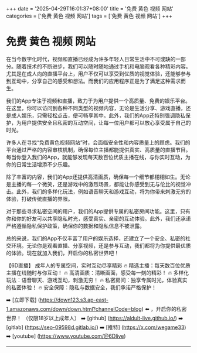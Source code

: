 +++
date = '2025-04-29T16:01:37+08:00'
title = '免费 黄色 视频 网站'
categories = ['免费 黄色 视频 网站']
tags = ['免费 黄色 视频 网站']
+++

# 免费 黄色 视频 网站

在当今数字化时代，视频和直播已经成为许多年轻人日常生活中不可或缺的一部分。随着技术的不断进步，我们可以随时随地通过手机和电脑观看各种精彩内容。尤其是在成人向的直播平台上，用户不仅可以享受到优质的视觉体验，还能够参与到互动中，分享自己的感受和想法。而我们的应用程序正是为了满足这种需求而生。

我们的App专注于视频和直播，致力于为用户提供一个高质量、免费的娱乐平台。在这里，你可以访问到各种不同类型的视频内容，无论是生活分享、游戏直播，还是成人娱乐，只需轻松点击，便可畅享其中。此外，我们的App还特别强调隐私保护，为用户提供安全且私密的互动空间，让每一位用户都可以放心享受属于自己的时光。

许多人在寻找“免费黄色视频网站”时，会面临安全性和内容质量上的顾虑。我们的平台通过严格的内容审核机制，确保每位主播都能提供真实、高质量的直播节目。每当你登入我们的App，就能够发现每天数百位优质主播在线，与你实时互动，为你的日常生活增添不少乐趣。

除了丰富的内容，我们的App还提供高清画质，确保每一个细节都栩栩如生。无论是主播的每一个微笑，还是游戏中的激烈场景，都能让你感受到无与伦比的视觉冲击。此外，我们的多样化玩法，例如语音聊天和游戏互动，将为你带来刺激无穷的体验，打破传统直播的界限。

对于那些寻求私密空间的用户，我们的App提供专属的私密房间功能。这里，只有你和你的好友可以共享隐私时光，感受真实、亲密的互动体验。此外，我们还承诺严格遵循隐私保护政策，确保你的数据和隐私信息不被泄露。

总的来说，我们的App不仅丰富了用户的娱乐选择，还建立了一个安全、私密的社交环境。无论你是观看直播、分享视频，还是参与互动，我们都将为你提供最优质的体验。现在就加入我们，开启你的私密世界吧！

【6D直播】
成年人的专属空间，实时互动尽享精彩
🔥 精选主播：每天数百位优质主播在线随时与你互动！
🔥 高清画质：清晰画面，感受每一刻的精彩！
🔥 多样化玩法：语音聊天、游戏互动，刺激无穷！
🔥 私密房间：独享专属时光，体验真实的私密体验！
🔥 安全保障：隐私与数据安全，我们承诺严格保护！

➡️ [立即下载] (https://down123.s3.ap-east-1.amazonaws.com/down/down.html?channelCode=blog) ⬅️ ，开启你的私密世界！ （仅限18岁以上成年人）
➡️ [github] (https://aldult-live.github.io/)
➡️ [gitlab] (https://seo-09598d.gitlab.io/)
➡️ [推特] (https://x.com/wegame33)
➡️ [youtube] (https://www.youtube.com/@6Dlive)

---
